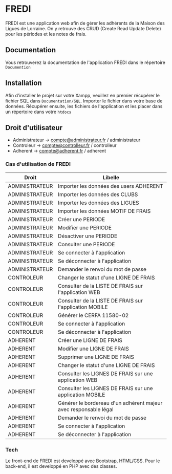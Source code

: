 # FREDI

FREDI est une application web afin de gérer les adhérents de la Maison des Ligues de Lorraine.
On y retrouve des CRUD (Create Read Update Delete) pour les périodes et les notes de frais.

## Documentation

Vous retrouverez la documentation de l'application FREDI dans le répertoire ```Documention```

## Installation

Afin d'installer le projet sur votre Xampp, veuillez en premier récupérer le fichier SQL dans ```Documentation/SQL```. Importer le fichier dans votre base de données.
Récupérer ensuite, les fichiers de l'application et les placer dans un répertoire dans votre ```htdocs```

## Droit d'utilisateur

 - Administrateur -> compte@administrateur.fr / administrateur
 - Controleur -> compte@controlleur.fr / controlleur
 - Adherent -> compte@adherent.fr / adherent

### Cas d'utilisation de FREDI

| Droit | Libelle |
| ------ | ------ | 
| ADMINISTRATEUR | Importer les données des users ADHERENT |
| ADMINISTRATEUR | Importer les données des CLUBS |
| ADMINISTRATEUR | Importer les données des LIGUES |
| ADMINISTRATEUR | Importer les données MOTIF DE FRAIS |
| ADMINISTRATEUR | Créer une PERIODE |
| ADMINISTRATEUR | Modifier une PERIODE |
| ADMINISTRATEUR | Désactiver une PERIODE |
| ADMINISTRATEUR | Consulter une PERIODE |
| ADMINISTRATEUR | Se connecter à l'application |
| ADMINISTRATEUR | Se déconnecter à l'application |
| ADMINISTRATEUR | Demander le renvoi du mot de passe |
| CONTROLEUR | Changer le statut d'une LIGNE DE FRAIS |
| CONTROLEUR | Consulter de la LISTE DE FRAIS sur l'application WEB |
| CONTROLEUR | Consulter de la LISTE DE FRAIS sur l'application MOBILE |
| CONTROLEUR | Générer le CERFA 11580-02 |
| CONTROLEUR | Se connecter à l'application |
| CONTROLEUR | Se déconnecter à l'application |
| ADHERENT | Créer une LIGNE DE FRAIS |
| ADHERENT | Modifier une LIGNE DE FRAIS |
| ADHERENT | Supprimer une LIGNE DE FRAIS |
| ADHERENT | Changer le statut d'une LIGNE DE FRAIS |
| ADHERENT | Consulter les LIGNES DE FRAIS sur une application WEB|
| ADHERENT | Consulter les LIGNES DE FRAIS sur une application MOBILE |
| ADHERENT | Générer le bordereau d'un adhérent majeur avec responsable légal |
| ADHERENT | Demander le renvoi du mot de passe |
| ADHERENT | Se connecter à l'application |
| ADHERENT | Se déconnecter à l'application |


### Tech

Le front-end de FREDI est developpé avec Bootstrap, HTML/CSS. Pour le back-end, il est developpé en PHP avec des classes.
